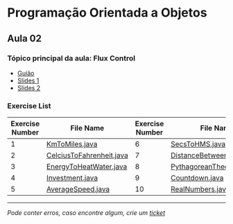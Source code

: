# Programação Orientada a Objetos
## Aula 02
### Tópico principal da aula: Flux Control

* [Guião](https://github.com/TiagoRG/uaveiro-leci/tree/master/1ano/2semestre/poo/guides/POO-2021-aula02.pdf)
* [Slides 1](https://github.com/TiagoRG/uaveiro-leci/tree/master/1ano/2semestre/poo/slides/POO_02_ControloFluxo.pdf)
* [Slides 2](https://github.com/TiagoRG/uaveiro-leci/tree/master/1ano/2semestre/poo/slides/POO_02_Modularidade_MetodosEstaticos.pdf)

### Exercise List
| Exercise Number | File Name                                                                                                                              | Exercise Number | File Name                                                                                                                                  |
|-----------------|----------------------------------------------------------------------------------------------------------------------------------------|-----------------|--------------------------------------------------------------------------------------------------------------------------------------------|
| 1               | [KmToMiles.java](https://github.com/TiagoRG/uaveiro-leci/blob/master/1ano/2semestre/poo/src/aula02/KmToMiles.java)                     | 6               | [SecsToHMS.java](https://github.com/TiagoRG/uaveiro-leci/blob/master/1ano/2semestre/poo/src/aula02/SecsToHMS.java)                         |
| 2               | [CelciusToFahrenheit.java](https://github.com/TiagoRG/uaveiro-leci/blob/master/1ano/2semestre/poo/src/aula02/CelciusToFahrenheit.java) | 7               | [DistanceBetweenPoints.java](https://github.com/TiagoRG/uaveiro-leci/blob/master/1ano/2semestre/poo/src/aula02/DistanceBetweenPoints.java) |
| 3               | [EnergyToHeatWater.java](https://github.com/TiagoRG/uaveiro-leci/blob/master/1ano/2semestre/poo/src/aula02/EnergyToHeatWater.java)     | 8               | [PythagoreanTheorem.java](https://github.com/TiagoRG/uaveiro-leci/blob/master/1ano/2semestre/poo/src/aula02/PythagoreanTheorem.java)       |
| 4               | [Investment.java](https://github.com/TiagoRG/uaveiro-leci/blob/master/1ano/2semestre/poo/src/aula02/Investment.java)                   | 9               | [Countdown.java](https://github.com/TiagoRG/uaveiro-leci/blob/master/1ano/2semestre/poo/src/aula02/Countdown.java)                         |
| 5               | [AverageSpeed.java](https://github.com/TiagoRG/uaveiro-leci/blob/master/1ano/2semestre/poo/src/aula02/AverageSpeed.java)               | 10              | [RealNumbers.java](https://github.com/TiagoRG/uaveiro-leci/blob/master/1ano/2semestre/poo/src/aula02/RealNumbers.java)                     |

---
*Pode conter erros, caso encontre algum, crie um* [*ticket*](https://github.com/TiagoRG/uaveiro-leci/issues/new)
